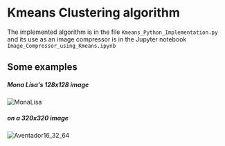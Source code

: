 # Kmeans Clustering algorithm
The implemented algorithm is in the file  `Kmeans_Python_Implementation.py` and its use as an image compressor is in the Jupyter notebook `Image_Compressor_using_Kmeans.ipynb` 

## Some examples
##### Mona Lisa's 128x128 image 
![MonaLisa](https://user-images.githubusercontent.com/96519848/209459096-b8010291-92f5-4c5d-86a6-c938040561f0.png)

##### on a 320x320 image
![Aventador16_32_64](https://user-images.githubusercontent.com/96519848/209459099-a513ce54-f51d-45fe-bc3b-d8a3b7a38702.png)
